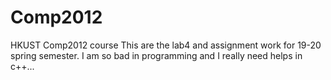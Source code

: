 # Comp2012
HKUST Comp2012 course
This are the lab4 and assignment work for 19-20 spring semester.
I am so bad in programming and I really need helps in c++...

